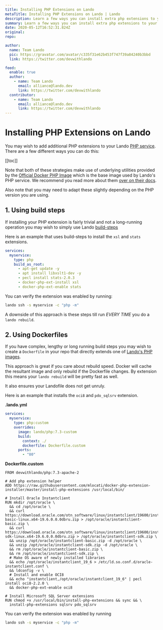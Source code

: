 ```yaml
---
title: Installing PHP Extensions on Lando
metaTitle: Installing PHP Extensions on Lando | Lando
description: Learn a few ways you can install extra php extensions to your Lando PHP service
summary: Learn a few ways you can install extra php extensions to your Lando PHP service
date: 2020-05-12T16:52:31.824Z
original:
repo:

author:
  name: Team Lando
  pic: https://gravatar.com/avatar/c335f31e62b453f747f39a84240b3bbd
  link: https://twitter.com/devwithlando

feed:
  enable: true
  author:
    - name: Team Lando
      email: alliance@lando.dev
      link: https://twitter.com/devwithlando
  contributor:
    - name: Team Lando
      email: alliance@lando.dev
      link: https://twitter.com/devwithlando
---
```


# Installing PHP Extensions on Lando

<GuideHeader test="https://circleci.com/gh/lando/lando/tree/master" name="Team Lando" pic="https://gravatar.com/avatar/c335f31e62b453f747f39a84240b3bbd" link="https://twitter.com/devwithlando" />
<YouTube url="" />

You may wish to add additional PHP extensions to your Lando [PHP service](./../config/php.md). There are a few different ways you can do this:

[[toc]]

Note that both of these strategies make use of underlying utilities provided by the [Official Docker PHP Image]() which is the base image used by Lando's PHP service. We recommend you read more about them [over on their docs](https://hub.docker.com/_/php).

Also note that you may need to adapt these slightly depending on the PHP version you are using.

## 1. Using build steps

If installing your PHP extension is fairly trivial and not a long-running operation you may wish to simply use Lando [build-steps](./../config/services.md#build-steps)

Here is an example that uses build-steps to install the `xsl` and `stats` extensions.

```yaml
services:
  myservice:
    type: php
    build_as_root:
      - apt-get update -y
      - apt install libxslt1-dev -y
      - pecl install stats-2.0.3
      - docker-php-ext-install xsl
      - docker-php-ext-enable stats
```

You can verify the extension was enabled by running:

```bash
lando ssh -s myservice -c "php -m"
```

A downside of this approach is these steps till run _EVERY TIME_ you do a `lando rebuild`.

## 2. Using Dockerfiles

If you have complex, lengthy or long running build steps you may wish to create a `Dockerfile` in your repo that directly extends one of [Lando's PHP images](https://hub.docker.com/r/devwithlando/php/tags).

This approach is great if you care about rebuild speed. Docker will cache the resultant image and only rebuild if the Dockerfile changes. By extension this means your `lando rebuild` will be pretty fast as well.

It also ensures your Landofile does not get unruly.

Here is an example that installs the `oci8` and `pdo_sqlsrv` extension.

**.lando.yml**

```yaml
services:
  myservice:
    type: php:custom
    overrides:
      image: lando/php:7.3-custom
      build:
        context: ./
        dockerfile: Dockerfile.custom
      ports:
        - "80"
```

**Dockerfile.custom**

```docker
FROM devwithlando/php:7.3-apache-2

# Add php extension helper
ADD https://raw.githubusercontent.com/mlocati/docker-php-extension-installer/master/install-php-extensions /usr/local/bin/

# Install Oracle Instantclient
RUN mkdir /opt/oracle \
  && cd /opt/oracle \
  && curl https://download.oracle.com/otn_software/linux/instantclient/19600/instantclient-basic-linux.x64-19.6.0.0.0dbru.zip > /opt/oracle/instantclient-basic.zip \
  && curl https://download.oracle.com/otn_software/linux/instantclient/19600/instantclient-sdk-linux.x64-19.6.0.0.0dbru.zip > /opt/oracle/instantclient-sdk.zip \
  && unzip /opt/oracle/instantclient-basic.zip -d /opt/oracle \
  && unzip /opt/oracle/instantclient-sdk.zip -d /opt/oracle \
  && rm /opt/oracle/instantclient-basic.zip \
  && rm /opt/oracle/instantclient-sdk.zip \
  # Make OS aware of newly installed libraries
  && echo /opt/oracle/instantclient_19_6 > /etc/ld.so.conf.d/oracle-instantclient.conf \
  && ldconfig -v \
  # Install and enable OCI8
  && echo "instantclient,/opt/oracle/instantclient_19_6" | pecl install oci8-2.2.0 \
  && docker-php-ext-enable oci8

# Install Microsoft SQL Server extensions
RUN chmod +x /usr/local/bin/install-php-extensions && sync && \
  install-php-extensions sqlsrv pdo_sqlsrv
```

You can verify the extension was enabled by running

```bash
lando ssh -s myservice -c "php -m"
```

<GuideFooter test="https://circleci.com/gh/lando/lando/tree/master" original="" repo="https://github.com/lando/lando/tree/master/examples/php-extensions"/>
<Newsletter />
